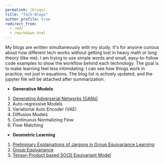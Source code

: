 ```yaml
---
permalink: /blogs/
title: "Tech-Blogs"
author_profile: true
redirect_from: 
  - /md/
  - /markdown.html
---
```


My blogs are written simultaneously with my study. It's for anyone curious about how different tech works without getting lost in heavy math or long theory (like me). I am trying to use simple words and small, easy-to-follow code examples to show the workflow behind each technology.
The goal is to make learning feel less intimidating: I can see how things work in practice, not just in equations. The blog list is actively updated, and the jupyter file will be attached after summarization.

* **Generative Models**

1. <a href="https://colab.research.google.com/drive/1aVHDwNhS_YXSkEjFPpi4sx-WmE6S0kXH?usp=sharing">Generating Adverserial Networks (GANs)</a>
2. Auto-regressive Models
3. Variational Auto Encoder (VAE)
4. Diffusion Models
5. Continuous Normalizing Flow
6. Flow Matching

* **Geometric Learning**

1. <a href="https://colab.research.google.com/drive/1gEWOPSp0h7DajnqwoKSPUUBFMs4Nbvzf?usp=sharing">Preliminary Explainations of Jargons in Group Equivariance Learning</a>
2. <a href="https://colab.research.google.com/drive/1Drwshca3zvRuva0NUdwd0yiQjUSz3OdD?usp=sharing">Group Equivariance</a>
3. <a href="https://colab.research.google.com/drive/1Vorr7Z1EG6APO9sjOtD7O5mJeoj5jqst#scrollTo=PDi6nu58tz0h">Tensor-Product based SO(3) Equivariant Model</a>
